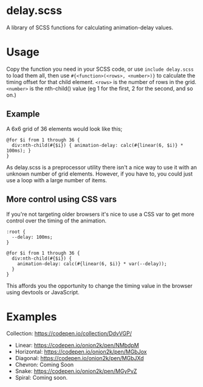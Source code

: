 # delay.scss

A library of SCSS functions for calculating animation-delay values.

# Usage

Copy the function you need in your SCSS code, or use `include delay.scss` to load them all, then use `#{<function>(<rows>, <number>)}` to calculate the timing offset for that child element. `<rows>` is the number of rows in the grid. `<number>` is the nth-child() value (eg 1 for the first, 2 for the second, and so on.)

## Example

A 6x6 grid of 36 elements would look like this;

```
@for $i from 1 through 36 {
  div:nth-child(#{$i}) { animation-delay: calc(#{linear(6, $i)} * 100ms); }
}
```

As delay.scss is a preprocessor utility there isn't a nice way to use it with an unknown number of grid elements. However, if you have to, you could just use a loop with a large number of items.

## More control using CSS vars

If you're not targeting older browsers it's nice to use a CSS var to get more control over the timing of the animation.

```
:root {
  --delay: 100ms;
}

@for $i from 1 through 36 {
  div:nth-child(#{$i}) {
    animation-delay: calc(#{linear(6, $i)} * var(--delay));
  }
}
```

This affords you the opportunity to change the timing value in the browser using devtools or JavaScript.

# Examples

Collection: https://codepen.io/collection/DdvVGP/

* Linear: https://codepen.io/onion2k/pen/NMbdpM
* Horizontal: https://codepen.io/onion2k/pen/MGbJox
* Diagonal: https://codepen.io/onion2k/pen/MGbJXd
* Chevron: Coming Soon
* Snake: https://codepen.io/onion2k/pen/MGyPvZ
* Spiral: Coming soon.
